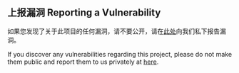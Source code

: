 ## 上报漏洞 Reporting a Vulnerability

如果您发现了关于此项目的任何漏洞，请不要公开，请在[此处](https://github.com/ArcticFoxPro/QQVersionListTool-WeChatMiniProgram/security)向我们私下报告漏洞。

If you discover any vulnerabilities regarding this project, please do not make them public and report them to us privately at [here](https://github.com/ArcticFoxPro/QQVersionListTool-WeChatMiniProgram/security).
